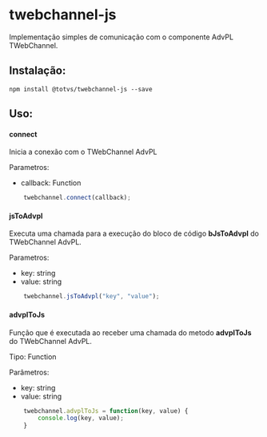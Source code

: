 # twebchannel-js
Implementação simples de comunicação com o componente AdvPL TWebChannel.

## Instalação:

```shell
npm install @totvs/twebchannel-js --save
```

## Uso:

#### connect
Inicia a conexão com o TWebChannel AdvPL 

Parametros: 
* callback: Function


```js
    twebchannel.connect(callback);
```

#### jsToAdvpl
Executa uma chamada para a execução do bloco de código **bJsToAdvpl** do TWebChannel AdvPL.

Parametros: 
* key: string
* value: string


```js
    twebchannel.jsToAdvpl("key", "value");
```

#### advplToJs
Função que é executada ao receber uma chamada do metodo **advplToJs** do TWebChannel AdvPL.

Tipo: Function

Parâmetros: 
* key: string
* value: string

```js
    twebchannel.advplToJs = function(key, value) {
        console.log(key, value);
    }
```
